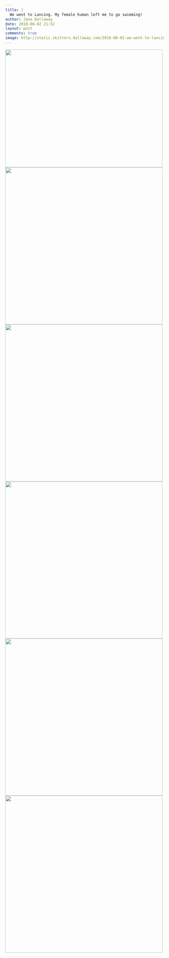 ```yaml
---
title: |
  We went to Lancing. My female human left me to go swimming!
author: Jane Dallaway
date: 2018-08-02 21:52
layout: post
comments: true
image: http://static.skitters.dallaway.com/2018-08-02-we-went-to-lancing--my-female-human-left-me-to-go-swimming-thumb-1-IMG_5488.jpg
---
```


<div>
        <a href="http://static.skitters.dallaway.com/2018-08-02-we-went-to-lancing--my-female-human-left-me-to-go-swimming-fullsize-1-IMG_5488.jpg">
          <img src="http://static.skitters.dallaway.com/2018-08-02-we-went-to-lancing--my-female-human-left-me-to-go-swimming-thumb-1-IMG_5488.jpg" width="500" height="375"/>
        </a>
      </div><div>
        <a href="http://static.skitters.dallaway.com/2018-08-02-we-went-to-lancing--my-female-human-left-me-to-go-swimming-fullsize-2-IMG_5483.jpg">
          <img src="http://static.skitters.dallaway.com/2018-08-02-we-went-to-lancing--my-female-human-left-me-to-go-swimming-thumb-2-IMG_5483.jpg" width="500" height="500"/>
        </a>
      </div><div>
        <a href="http://static.skitters.dallaway.com/2018-08-02-we-went-to-lancing--my-female-human-left-me-to-go-swimming-fullsize-3-IMG_5489.jpg">
          <img src="http://static.skitters.dallaway.com/2018-08-02-we-went-to-lancing--my-female-human-left-me-to-go-swimming-thumb-3-IMG_5489.jpg" width="500" height="500"/>
        </a>
      </div><div>
        <a href="http://static.skitters.dallaway.com/2018-08-02-we-went-to-lancing--my-female-human-left-me-to-go-swimming-fullsize-4-IMG_5486.jpg">
          <img src="http://static.skitters.dallaway.com/2018-08-02-we-went-to-lancing--my-female-human-left-me-to-go-swimming-thumb-4-IMG_5486.jpg" width="500" height="500"/>
        </a>
      </div><div>
        <a href="http://static.skitters.dallaway.com/2018-08-02-we-went-to-lancing--my-female-human-left-me-to-go-swimming-fullsize-5-IMG_5485.jpg">
          <img src="http://static.skitters.dallaway.com/2018-08-02-we-went-to-lancing--my-female-human-left-me-to-go-swimming-thumb-5-IMG_5485.jpg" width="500" height="500"/>
        </a>
      </div><div>
        <a href="http://static.skitters.dallaway.com/2018-08-02-we-went-to-lancing--my-female-human-left-me-to-go-swimming-fullsize-6-IMG_5484.jpg">
          <img src="http://static.skitters.dallaway.com/2018-08-02-we-went-to-lancing--my-female-human-left-me-to-go-swimming-thumb-6-IMG_5484.jpg" width="500" height="500"/>
        </a>
      </div>

       
      
